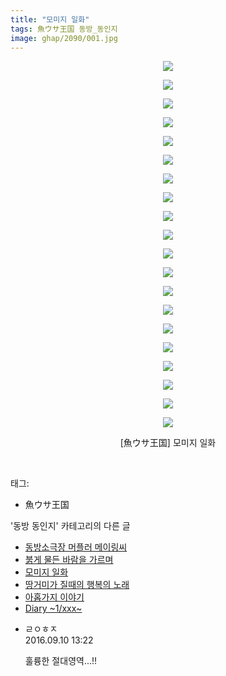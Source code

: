 ```yaml
---
title: "모미지 일화"
tags: 魚ウサ王国 동방_동인지
image: ghap/2090/001.jpg
---
```

<div class="article">
<p style="text-align: center; clear: none; float: none;"><img src="{{ site.nasurl }}/ghap/2090/001.jpg"/></p>
<p style="text-align: center; clear: none; float: none;"><img src="{{ site.nasurl }}/ghap/2090/002.jpg"/></p>
<p style="text-align: center; clear: none; float: none;"><img src="{{ site.nasurl }}/ghap/2090/003.jpg"/></p>
<p style="text-align: center; clear: none; float: none;"><img src="{{ site.nasurl }}/ghap/2090/004.jpg"/></p>
<p style="text-align: center; clear: none; float: none;"><img src="{{ site.nasurl }}/ghap/2090/005.jpg"/></p>
<p style="text-align: center; clear: none; float: none;"><img src="{{ site.nasurl }}/ghap/2090/006.jpg"/></p>
<p style="text-align: center; clear: none; float: none;"><img src="{{ site.nasurl }}/ghap/2090/007.jpg"/></p>
<p style="text-align: center; clear: none; float: none;"><img src="{{ site.nasurl }}/ghap/2090/008.jpg"/></p>
<p style="text-align: center; clear: none; float: none;"><img src="{{ site.nasurl }}/ghap/2090/009.jpg"/></p>
<p style="text-align: center; clear: none; float: none;"><img src="{{ site.nasurl }}/ghap/2090/010.jpg"/></p>
<p style="text-align: center; clear: none; float: none;"><img src="{{ site.nasurl }}/ghap/2090/011.jpg"/></p>
<p style="text-align: center; clear: none; float: none;"><img src="{{ site.nasurl }}/ghap/2090/012.jpg"/></p>
<p style="text-align: center; clear: none; float: none;"><img src="{{ site.nasurl }}/ghap/2090/013.jpg"/></p>
<p style="text-align: center; clear: none; float: none;"><img src="{{ site.nasurl }}/ghap/2090/014.jpg"/></p>
<p style="text-align: center; clear: none; float: none;"><img src="{{ site.nasurl }}/ghap/2090/015.jpg"/></p>
<p style="text-align: center; clear: none; float: none;"><img src="{{ site.nasurl }}/ghap/2090/016.jpg"/></p>
<p style="text-align: center; clear: none; float: none;"><img src="{{ site.nasurl }}/ghap/2090/017.jpg"/></p>
<p style="text-align: center; clear: none; float: none;"><img src="{{ site.nasurl }}/ghap/2090/018.jpg"/></p>
<p style="text-align: center; clear: none; float: none;"><img src="{{ site.nasurl }}/ghap/2090/019.jpg"/></p>
<p style="text-align: center; clear: none; float: none;"><img src="{{ site.nasurl }}/ghap/2090/020.jpg"/></p>
<p style="text-align: center; clear: none; float: none;">[魚ウサ王国] 모미지 일화</p>
<p><br/></p>
</div><div class="tagTrail">
<p>태그: </p>
<ul>
<li>魚ウサ王国</li>
</ul>
</div><div class="another">
<p>'동방 동인지' 카테고리의 다른 글</p>
<ul>
<li><a href="/2016-09-10-ghap_2093">동방소극장 머플러 메이링씨</a></li>
<li><a href="/2016-09-10-ghap_2091">붉게 물든 바람을 가르며</a></li>
<li><a href="/2016-09-10-ghap_2090">모미지 일화</a></li>
<li><a href="/2016-09-10-ghap_2089">땅거미가 질때의 행복의 노래</a></li>
<li><a href="/2016-09-10-ghap_2088">아홉가지 이야기</a></li>
<li><a href="/2016-09-10-ghap_2087">Diary   ~1/xxx~</a></li>
</ul>
</div><div class="cb_module cb_fluid">
<div class="cb_wrt cb_profile">
<div class="comment">
<ul>
<li class="cb_thumb_off" id="comment14803167">
<div class="cb_comment_area">
<div class="cb_info_area">
<div class="cb_section">
<span class="cb_nick_name">ㄹㅇㅎㅈ</span>
</div>
<div class="cb_section">
<span class="cb_date">2016.09.10 13:22 </span>
</div>
</div>
<div class="cb_dsc_comment">
<p class="cb_dsc">
											훌륭한 절대영역...!!
										</p>
</div>
</div></li>
</ul>
</div>
</div><!-- commentList close -->
</div>